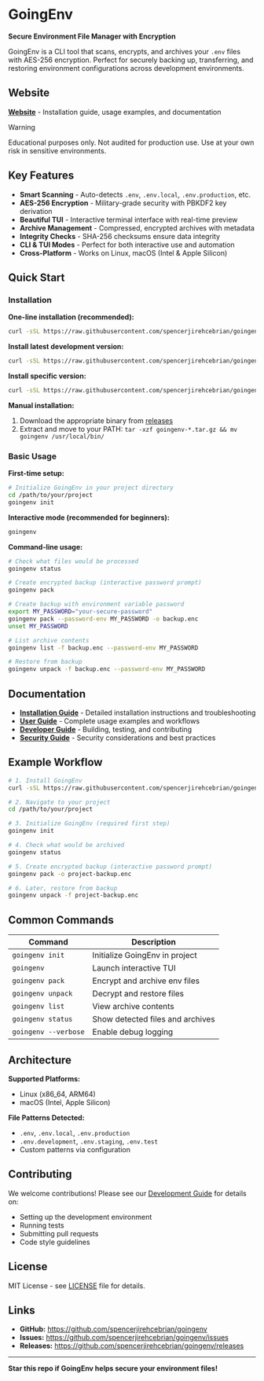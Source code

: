 # GoingEnv

**Secure Environment File Manager with Encryption**

GoingEnv is a CLI tool that scans, encrypts, and archives your `.env` files with AES-256 encryption. Perfect for securely backing up, transferring, and restoring environment configurations across development environments.

## Website

**[Website](https://spencerjirehcebrian.github.io/goingenv/)** - Installation guide, usage examples, and documentation

> [!WARNING]
> Educational purposes only. Not audited for production use. Use at your own risk in sensitive environments.

## Key Features

- **Smart Scanning** - Auto-detects `.env`, `.env.local`, `.env.production`, etc.
- **AES-256 Encryption** - Military-grade security with PBKDF2 key derivation
- **Beautiful TUI** - Interactive terminal interface with real-time preview
- **Archive Management** - Compressed, encrypted archives with metadata
- **Integrity Checks** - SHA-256 checksums ensure data integrity
- **CLI & TUI Modes** - Perfect for both interactive use and automation
- **Cross-Platform** - Works on Linux, macOS (Intel & Apple Silicon)

## Quick Start

### Installation

**One-line installation (recommended):**

```bash
curl -sSL https://raw.githubusercontent.com/spencerjirehcebrian/goingenv/main/install.sh | bash
```

**Install latest development version:**

```bash
curl -sSL https://raw.githubusercontent.com/spencerjirehcebrian/goingenv/develop/install.sh | bash
```

**Install specific version:**

```bash
curl -sSL https://raw.githubusercontent.com/spencerjirehcebrian/goingenv/main/install.sh | bash -s -- --version v0.1.0-beta.11
```

**Manual installation:**

1. Download the appropriate binary from [releases](https://github.com/spencerjirehcebrian/goingenv/releases)
2. Extract and move to your PATH: `tar -xzf goingenv-*.tar.gz && mv goingenv /usr/local/bin/`

### Basic Usage

**First-time setup:**

```bash
# Initialize GoingEnv in your project directory
cd /path/to/your/project
goingenv init
```

**Interactive mode (recommended for beginners):**

```bash
goingenv
```

**Command-line usage:**

```bash
# Check what files would be processed
goingenv status

# Create encrypted backup (interactive password prompt)
goingenv pack

# Create backup with environment variable password
export MY_PASSWORD="your-secure-password"
goingenv pack --password-env MY_PASSWORD -o backup.enc
unset MY_PASSWORD

# List archive contents
goingenv list -f backup.enc --password-env MY_PASSWORD

# Restore from backup
goingenv unpack -f backup.enc --password-env MY_PASSWORD
```

## Documentation

- **[Installation Guide](INSTALL.md)** - Detailed installation instructions and troubleshooting
- **[User Guide](USAGE.md)** - Complete usage examples and workflows
- **[Developer Guide](DEVELOPMENT.md)** - Building, testing, and contributing
- **[Security Guide](SECURITY.md)** - Security considerations and best practices

## Example Workflow

```bash
# 1. Install GoingEnv
curl -sSL https://raw.githubusercontent.com/spencerjirehcebrian/goingenv/main/install.sh | bash

# 2. Navigate to your project
cd /path/to/your/project

# 3. Initialize GoingEnv (required first step)
goingenv init

# 4. Check what would be archived
goingenv status

# 5. Create encrypted backup (interactive password prompt)
goingenv pack -o project-backup.enc

# 6. Later, restore from backup
goingenv unpack -f project-backup.enc
```

## Common Commands

| Command              | Description                      |
| -------------------- | -------------------------------- |
| `goingenv init`      | Initialize GoingEnv in project   |
| `goingenv`           | Launch interactive TUI           |
| `goingenv pack`      | Encrypt and archive env files    |
| `goingenv unpack`    | Decrypt and restore files        |
| `goingenv list`      | View archive contents            |
| `goingenv status`    | Show detected files and archives |
| `goingenv --verbose` | Enable debug logging             |

## Architecture

**Supported Platforms:**

- Linux (x86_64, ARM64)
- macOS (Intel, Apple Silicon)

**File Patterns Detected:**

- `.env`, `.env.local`, `.env.production`
- `.env.development`, `.env.staging`, `.env.test`
- Custom patterns via configuration

## Contributing

We welcome contributions! Please see our [Development Guide](DEVELOPMENT.md) for details on:

- Setting up the development environment
- Running tests
- Submitting pull requests
- Code style guidelines

## License

MIT License - see [LICENSE](LICENSE) file for details.

## Links

- **GitHub:** https://github.com/spencerjirehcebrian/goingenv
- **Issues:** https://github.com/spencerjirehcebrian/goingenv/issues
- **Releases:** https://github.com/spencerjirehcebrian/goingenv/releases

---

**Star this repo if GoingEnv helps secure your environment files!**
